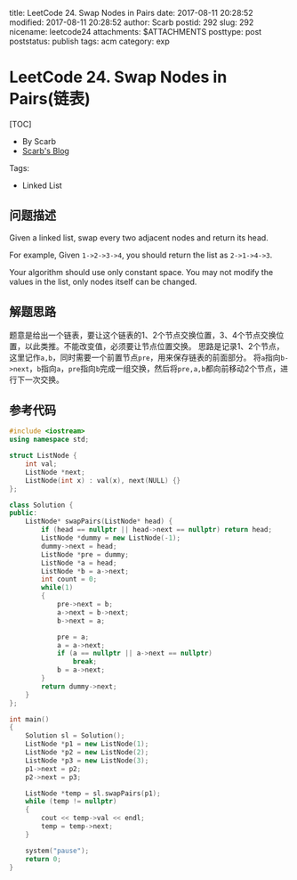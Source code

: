 title: LeetCode 24. Swap Nodes in Pairs
date: 2017-08-11 20:28:52
modified: 2017-08-11 20:28:52
author: Scarb
postid: 292
slug: 292
nicename: leetcode24
attachments: $ATTACHMENTS
posttype: post
poststatus: publish
tags: acm
category: exp

# LeetCode 24. Swap Nodes in Pairs(链表)
[TOC]

- By Scarb
- [Scarb's Blog](http://47.106.131.90/blog/uploads)

Tags:

- Linked List

## 问题描述

Given a linked list, swap every two adjacent nodes and return its head.

For example,
Given `1->2->3->4`, you should return the list as `2->1->4->3`.

Your algorithm should use only constant space. You may not modify the values in the list, only nodes itself can be changed.

## 解题思路

题意是给出一个链表，要让这个链表的1、2个节点交换位置，3、4个节点交换位置，以此类推。不能改变值，必须要让节点位置交换。
思路是记录1、2个节点，这里记作`a,b`，同时需要一个前置节点`pre`，用来保存链表的前面部分。
将`a`指向`b->next`，`b`指向`a`，`pre`指向`b`完成一组交换，然后将`pre,a,b`都向前移动2个节点，进行下一次交换。

## 参考代码
```C++
#include <iostream>
using namespace std;

struct ListNode {
    int val;
    ListNode *next;
    ListNode(int x) : val(x), next(NULL) {}
};

class Solution {
public:
	ListNode* swapPairs(ListNode* head) {
		if (head == nullptr || head->next == nullptr) return head;
		ListNode *dummy = new ListNode(-1);
		dummy->next = head;
		ListNode *pre = dummy;
		ListNode *a = head;
		ListNode *b = a->next;
		int count = 0;
		while(1)
		{
			pre->next = b;
			a->next = b->next;
			b->next = a;

			pre = a;
			a = a->next;
			if (a == nullptr || a->next == nullptr)
				break;
			b = a->next;
		}
		return dummy->next;
	}
};

int main()
{
	Solution sl = Solution();
	ListNode *p1 = new ListNode(1);
	ListNode *p2 = new ListNode(2);
	ListNode *p3 = new ListNode(3);
	p1->next = p2;
	p2->next = p3;

	ListNode *temp = sl.swapPairs(p1);
	while (temp != nullptr)
	{
		cout << temp->val << endl;
		temp = temp->next;
	}

	system("pause");
	return 0;
}
```